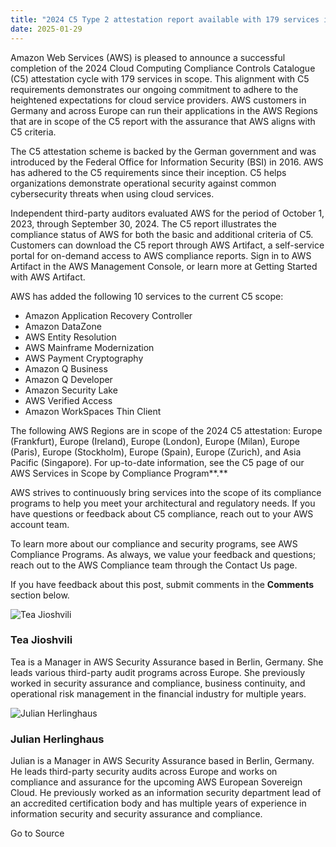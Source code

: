 ```yaml
---
title: "2024 C5 Type 2 attestation report available with 179 services in scope"
date: 2025-01-29
---
```


Amazon Web Services (AWS) is pleased to announce a successful completion of the 2024 Cloud Computing Compliance Controls Catalogue (C5) attestation cycle with 179 services in scope. This alignment with C5 requirements demonstrates our ongoing commitment to adhere to the heightened expectations for cloud service providers. AWS customers in Germany and across Europe can run their applications in the AWS Regions that are in scope of the C5 report with the assurance that AWS aligns with C5 criteria.

The C5 attestation scheme is backed by the German government and was introduced by the Federal Office for Information Security (BSI) in 2016. AWS has adhered to the C5 requirements since their inception. C5 helps organizations demonstrate operational security against common cybersecurity threats when using cloud services.

Independent third-party auditors evaluated AWS for the period of October 1, 2023, through September 30, 2024. The C5 report illustrates the compliance status of AWS for both the basic and additional criteria of C5. Customers can download the C5 report through AWS Artifact, a self-service portal for on-demand access to AWS compliance reports. Sign in to AWS Artifact in the AWS Management Console, or learn more at Getting Started with AWS Artifact.

AWS has added the following 10 services to the current C5 scope:

- Amazon Application Recovery Controller
- Amazon DataZone
- AWS Entity Resolution
- AWS Mainframe Modernization
- AWS Payment Cryptography
- Amazon Q Business
- Amazon Q Developer
- Amazon Security Lake
- AWS Verified Access
- Amazon WorkSpaces Thin Client

The following AWS Regions are in scope of the 2024 C5 attestation: Europe (Frankfurt), Europe (Ireland), Europe (London), Europe (Milan), Europe (Paris), Europe (Stockholm), Europe (Spain), Europe (Zurich), and Asia Pacific (Singapore). For up-to-date information, see the C5 page of our AWS Services in Scope by Compliance Program**.**

AWS strives to continuously bring services into the scope of its compliance programs to help you meet your architectural and regulatory needs. If you have questions or feedback about C5 compliance, reach out to your AWS account team.

To learn more about our compliance and security programs, see AWS Compliance Programs. As always, we value your feedback and questions; reach out to the AWS Compliance team through the Contact Us page.

If you have feedback about this post, submit comments in the **Comments** section below.

![Tea Jioshvili](https://d2908q01vomqb2.cloudfront.net/22d200f8670dbdb3e253a90eee5098477c95c23d/2024/06/10/teajio.jpg)

### Tea Jioshvili

Tea is a Manager in AWS Security Assurance based in Berlin, Germany. She leads various third-party audit programs across Europe. She previously worked in security assurance and compliance, business continuity, and operational risk management in the financial industry for multiple years.

![Julian Herlinghaus](https://d2908q01vomqb2.cloudfront.net/22d200f8670dbdb3e253a90eee5098477c95c23d/2025/01/09/jherli_small.jpg)

### Julian Herlinghaus

Julian is a Manager in AWS Security Assurance based in Berlin, Germany. He leads third-party security audits across Europe and works on compliance and assurance for the upcoming AWS European Sovereign Cloud. He previously worked as an information security department lead of an accredited certification body and has multiple years of experience in information security and security assurance and compliance.

Go to Source

